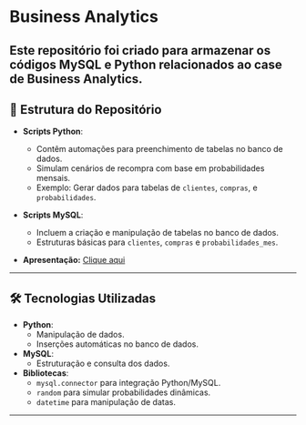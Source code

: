 # Business Analytics 

Este repositório foi criado para armazenar os códigos **MySQL** e **Python** relacionados ao case de **Business Analytics**. 
---

## 📂 Estrutura do Repositório

- **Scripts Python**:
  - Contêm automações para preenchimento de tabelas no banco de dados.
  - Simulam cenários de recompra com base em probabilidades mensais.
  - Exemplo: Gerar dados para tabelas de `clientes`, `compras`, e `probabilidades`.

- **Scripts MySQL**:
  - Incluem a criação e manipulação de tabelas no banco de dados.
  - Estruturas básicas para `clientes`, `compras` e `probabilidades_mes`.

- **Apresentação:** [Clique aqui](https://docs.google.com/presentation/d/1xusD_UzQ058CrY8t7VaEP9rbOyaD9E9T0K3DxpyDtrE/edit?usp=sharing)
---

## 🛠️ Tecnologias Utilizadas

- **Python**:
  - Manipulação de dados.
  - Inserções automáticas no banco de dados.
- **MySQL**:
  - Estruturação e consulta dos dados.
- **Bibliotecas**:
  - `mysql.connector` para integração Python/MySQL.
  - `random` para simular probabilidades dinâmicas.
  - `datetime` para manipulação de datas.

---



